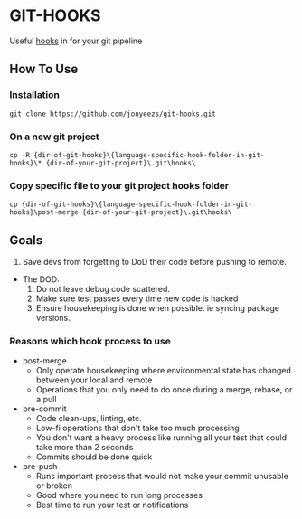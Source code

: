 # GIT-HOOKS

Useful [hooks](https://www.atlassian.com/git/tutorials/git-hooks) in for your git pipeline

## How To Use

### Installation

`git clone https://github.com/jonyeezs/git-hooks.git`

### On a new git project

`cp -R {dir-of-git-hooks}\{language-specific-hook-folder-in-git-hooks}\* {dir-of-your-git-project}\.git\hooks\`

### Copy specific file to your git project hooks folder

`cp {dir-of-git-hooks}\{language-specific-hook-folder-in-git-hooks}\post-merge {dir-of-your-git-project}\.git\hooks\`


## Goals

1. Save devs from forgetting to DoD their code before pushing to remote.
  * The DOD:
    1. Do not leave debug code scattered.
    2. Make sure test passes every time new code is hacked
    3. Ensure housekeeping is done when possible. ie syncing package versions.

### Reasons which hook process to use

* post-merge
  * Only operate housekeeping where environmental state has changed between your local and remote
  * Operations that you only need to do once during a merge, rebase, or a pull
* pre-commit
  * Code clean-ups, linting, etc.
  * Low-fi operations that don't take too much processing
  * You don't want a heavy process like running all your test that could take more than 2 seconds
  * Commits should be done quick
* pre-push
  * Runs important process that would not make your commit unusable or broken
  * Good where you need to run long processes
  * Best time to run your test or notifications